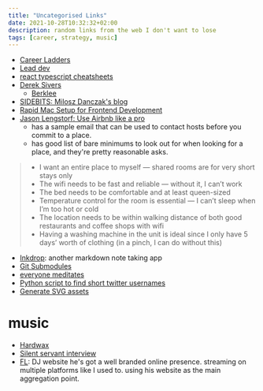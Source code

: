 ```yaml
---
title: "Uncategorised Links"
date: 2021-10-28T10:32:32+02:00
description: random links from the web I don't want to lose
tags: [career, strategy, music]
---
```



- [Career Ladders](https://career-ladders.dev/)
- [Lead dev](https://leaddev.com/)
- [react typescript cheatsheets](https://react-typescript-cheatsheet.netlify.app/)
- [Derek Sivers](https://sive.rs/)
  - [Berklee](https://sive.rs/berklee)
- [SIDEBITS: Milosz Danczak's blog](https://blog.sidebits.tech/)
- [Rapid Mac Setup for Frontend Development](https://zellwk.com/blog/rapid-mac-setup/)
- [Jason Lengstorf: Use Airbnb like a pro](https://www.lengstorf.com/use-airbnb-like-a-pro/) 
  - has a sample email that can be used to contact hosts before you commit to a place.
  - has good list of bare minimums to look out for when looking for a place, and they're pretty reasonable asks.
> - I want an entire place to myself — shared rooms are for very short stays only
> - The wifi needs to be fast and reliable — without it, I can’t work
> - The bed needs to be comfortable and at least queen-sized
> - Temperature control for the room is essential — I can’t sleep when I’m too hot or cold
> - The location needs to be within walking distance of both good restaurants and coffee shops with wifi
> - Having a washing machine in the unit is ideal since I only have 5 days’ worth of clothing (in a pinch, I can do without this)

- [Inkdrop](https://www.inkdrop.app/): another markdown note taking app
- [Git Submodules](https://blog.bitsrc.io/how-to-utilize-submodules-within-git-repos-5dfdd1c62d09)
- [everyone meditates](https://allthingsforthewin.com/everybody-meditates/)
- [Python script to find short twitter usernames](https://den.dev/blog/find-short-twitter-username/)
- [Generate SVG assets](https://haikei.app/)
# music
- [Hardwax](https://hardwax.com/)
- [Silent servant interview](https://thequietus.com/articles/21074-interview-silent-servant)
- [FL](https://www.frankylen.com/): DJ website he's got a well branded online presence. streaming on multiple platforms like I used to. using his website as the main aggregation point.